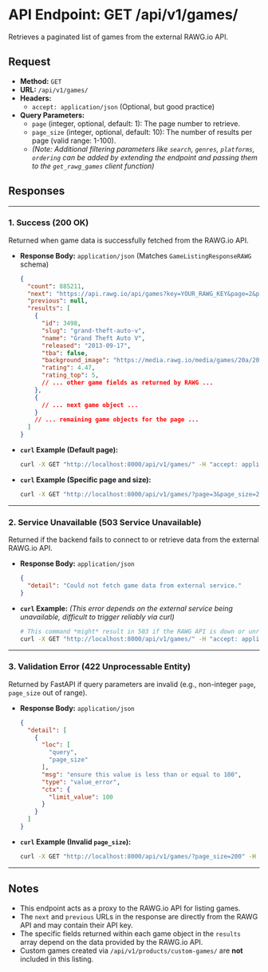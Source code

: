# API Endpoint: GET /api/v1/games/

Retrieves a paginated list of games from the external RAWG.io API.

## Request

*   **Method:** `GET`
*   **URL:** `/api/v1/games/`
*   **Headers:**
    *   `accept: application/json` (Optional, but good practice)
*   **Query Parameters:**
    *   `page` (integer, optional, default: 1): The page number to retrieve.
    *   `page_size` (integer, optional, default: 10): The number of results per page (valid range: 1-100).
    *   *(Note: Additional filtering parameters like `search`, `genres`, `platforms`, `ordering` can be added by extending the endpoint and passing them to the `get_rawg_games` client function)*

## Responses

---

### 1. Success (200 OK)

Returned when game data is successfully fetched from the RAWG.io API.

*   **Response Body:** `application/json` (Matches `GameListingResponseRAWG` schema)

    ```json
    {
      "count": 885211,
      "next": "https://api.rawg.io/api/games?key=YOUR_RAWG_KEY&page=2&page_size=5",
      "previous": null,
      "results": [
        {
          "id": 3498,
          "slug": "grand-theft-auto-v",
          "name": "Grand Theft Auto V",
          "released": "2013-09-17",
          "tba": false,
          "background_image": "https://media.rawg.io/media/games/20a/20aa03a10cda45239fe22d035c0ebe64.jpg",
          "rating": 4.47,
          "rating_top": 5,
          // ... other game fields as returned by RAWG ...
        },
        {
          // ... next game object ...
        }
        // ... remaining game objects for the page ...
      ]
    }
    ```

*   **`curl` Example (Default page):**

    ```bash
    curl -X GET "http://localhost:8000/api/v1/games/" -H "accept: application/json"
    ```

*   **`curl` Example (Specific page and size):**

    ```bash
    curl -X GET "http://localhost:8000/api/v1/games/?page=3&page_size=20" -H "accept: application/json"
    ```

---

### 2. Service Unavailable (503 Service Unavailable)

Returned if the backend fails to connect to or retrieve data from the external RAWG.io API.

*   **Response Body:** `application/json`

    ```json
    {
      "detail": "Could not fetch game data from external service."
    }
    ```

*   **`curl` Example:**
    *(This error depends on the external service being unavailable, difficult to trigger reliably via curl)*

    ```bash
    # This command *might* result in 503 if the RAWG API is down or unreachable
    curl -X GET "http://localhost:8000/api/v1/games/" -H "accept: application/json"
    ```

---

### 3. Validation Error (422 Unprocessable Entity)

Returned by FastAPI if query parameters are invalid (e.g., non-integer `page`, `page_size` out of range).

*   **Response Body:** `application/json`

    ```json
    {
      "detail": [
        {
          "loc": [
            "query",
            "page_size"
          ],
          "msg": "ensure this value is less than or equal to 100",
          "type": "value_error",
          "ctx": {
            "limit_value": 100
          }
        }
      ]
    }
    ```

*   **`curl` Example (Invalid `page_size`):**

    ```bash
    curl -X GET "http://localhost:8000/api/v1/games/?page_size=200" -H "accept: application/json"
    ```

---

## Notes

*   This endpoint acts as a proxy to the RAWG.io API for listing games.
*   The `next` and `previous` URLs in the response are directly from the RAWG API and may contain their API key.
*   The specific fields returned within each game object in the `results` array depend on the data provided by the RAWG.io API.
*   Custom games created via `/api/v1/products/custom-games/` are **not** included in this listing. 